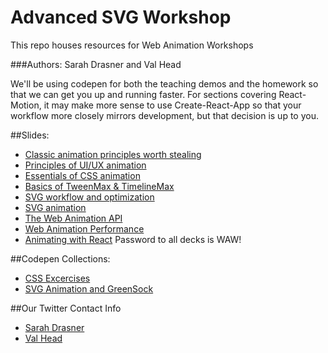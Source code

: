 # Advanced SVG Workshop

This repo houses resources for Web Animation Workshops

###Authors: Sarah Drasner and Val Head

We'll be using codepen for both the teaching demos and the homework so that we can get you up and running faster. For sections covering React-Motion, it may make more sense to use Create-React-App so that your workflow more closely mirrors development, but that decision is up to you.

##Slides:
* [Classic animation principles worth stealing](https://www.slideshare.net/secret/1yK01w1F4bNpNz)
* [Principles of UI/UX animation](http://slides.com/sdrasner/waw-principles-ux?token=258_EYo8)
* [Essentials of CSS animation](http://slides.com/vlh/waw-cssanimation?token=emxTzAcD)
* [Basics of TweenMax & TimelineMax](http://slides.com/sdrasner/waw-gsap?token=rg606T3G)
* [SVG workflow and optimization](http://slides.com/vlh/waw-svgworkflow?token=V4aSNC9y)
* [SVG animation](http://slides.com/sdrasner/waw-svg-animation?token=D-wwuju5)
* [The Web Animation API](http://slides.com/vlh/waw-waapi?token=wz6rRkTn)
* [Web Animation Performance](http://slides.com/vlh/waw-webanimationperf?token=3xSwGsW5)
* [Animating with React](http://slides.com/sdrasner/waw-react?token=Pmgv8l9k)
Password to all decks is WAW!

##Codepen Collections:
* [CSS Excercises](http://codepen.io/collection/DBLaex/)
* [SVG Animation and GreenSock](http://codepen.io/collection/XvBQJQ/)

##Our Twitter Contact Info
* [Sarah Drasner](https://twitter.com/sarah_edo)
* [Val Head](https://twitter.com/vlh)